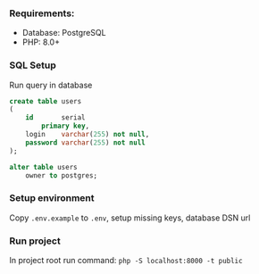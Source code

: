 
### Requirements:
* Database: PostgreSQL
* PHP: 8.0+

### SQL Setup
Run query in database

```sql
create table users
(
    id       serial
        primary key,
    login    varchar(255) not null,
    password varchar(255) not null
);

alter table users
    owner to postgres;
```

### Setup environment

Copy `.env.example` to `.env`, setup missing keys, database DSN url

### Run project

In project root run command: `php -S localhost:8000 -t public`
